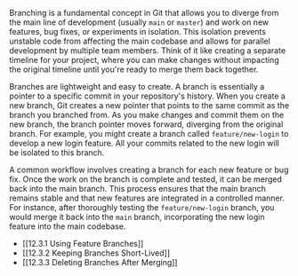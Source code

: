 Branching is a fundamental concept in Git that allows you to diverge from the main line of development (usually `main` or `master`) and work on new features, bug fixes, or experiments in isolation. This isolation prevents unstable code from affecting the main codebase and allows for parallel development by multiple team members. Think of it like creating a separate timeline for your project, where you can make changes without impacting the original timeline until you're ready to merge them back together.

Branches are lightweight and easy to create. A branch is essentially a pointer to a specific commit in your repository's history. When you create a new branch, Git creates a new pointer that points to the same commit as the branch you branched from. As you make changes and commit them on the new branch, the branch pointer moves forward, diverging from the original branch. For example, you might create a branch called `feature/new-login` to develop a new login feature. All your commits related to the new login will be isolated to this branch.

A common workflow involves creating a branch for each new feature or bug fix. Once the work on the branch is complete and tested, it can be merged back into the main branch. This process ensures that the main branch remains stable and that new features are integrated in a controlled manner. For instance, after thoroughly testing the `feature/new-login` branch, you would merge it back into the `main` branch, incorporating the new login feature into the main codebase.

- [[12.3.1 Using Feature Branches]]
- [[12.3.2 Keeping Branches Short-Lived]]
- [[12.3.3 Deleting Branches After Merging]]